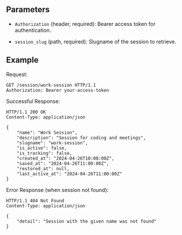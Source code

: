 ## Parameters
- `Authorization` (header, required): Bearer access token for authentication.

- `session_slug` (path, required): Slugname of the session to retrieve.

## Example

Request:

```http
GET /session/work-session HTTP/1.1
Authorization: Bearer your-access-token
```

Successful Response:

```http
HTTP/1.1 200 OK
Content-Type: application/json

{ 
    "name": "Work Session", 
    "description": "Session for coding and meetings", 
    "slugname": "work-session", 
    "is_active": false, 
    "is_tracking": false, 
    "created_at": "2024-04-26T10:00:00Z", 
    "saved_at": "2024-04-26T11:00:00Z", 
    "restored_at": null, 
    "last_active_at": "2024-04-26T11:00:00Z" 
}
```

Error Response (when session not found):

```http
HTTP/1.1 404 Not Found
Content-Type: application/json

{ 
    "detail": "Session with the given name was not found" 
}
```
